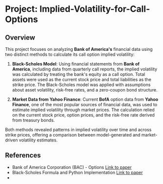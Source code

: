 # Project: Implied-Volatility-for-Call-Options

## Overview

This project focuses on analyzing **Bank of America's** financial data using two distinct methods to calculate its call option implied volatility:

1. **Black-Scholes Model**: Using financial statements from **Bank of America**, including data from quarterly call reports, the implied volatility was calculated by treating the bank's equity as a call option. Total assets were used as the current stock price and total liabilities as the strike price. The Black-Scholes model was applied with assumptions about asset volatility, risk-free rates, and a zero-coupon bond structure.

2. **Market Data from Yahoo Finance**: Current **BofA** option data from **Yahoo Finance**, one of the most popular sources of financial data, was used to estimate implied volatility through market prices. The calculation relied on the current stock price, option prices, and the risk-free rate derived from treasury bonds.

Both methods revealed patterns in implied volatility over time and across strike prices, offering a comparison between model-generated and market-driven volatility estimates.

## References
- Bank of America Corporation (BAC) - Options [Link to paper](https://finance.yahoo.com/quote/BAC/options/) 
- Black-Scholes Formula and Python Implementation [Link to paper](https://aaronschlegel.me/black-scholes-formula-python.html)
- 
